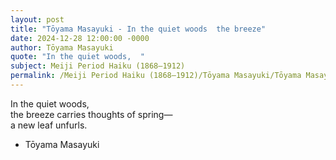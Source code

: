 ```yaml
---
layout: post
title: "Tōyama Masayuki - In the quiet woods  the breeze"
date: 2024-12-28 12:00:00 -0000
author: Tōyama Masayuki
quote: "In the quiet woods,  "
subject: Meiji Period Haiku (1868–1912)
permalink: /Meiji Period Haiku (1868–1912)/Tōyama Masayuki/Tōyama Masayuki - In the quiet woods  the breeze
---
```


In the quiet woods,  
the breeze carries thoughts of spring—  
a new leaf unfurls.

- Tōyama Masayuki
